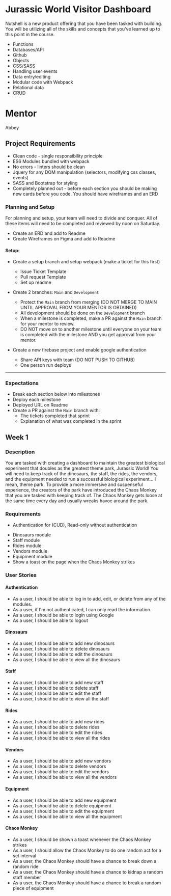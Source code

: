 # Jurassic World Visitor Dashboard

Nutshell is a new product offering that you have been tasked with building. 
You will be utilizing all of the skills and concepts that you've learned up to this point in the course.

- Functions
- Databases/API
- Github
- Objects
- CSS/SASS
- Handling user events
- Data entry/editing
- Modular code with Webpack
- Relational data
- CRUD

# Mentor
Abbey


## Project Requirements
* Clean code - single responsibility principle
* ES6 Modules bundled with webpack
* No errors - linters should be clean
* Jquery for any DOM manipulation (selectors, modifying css classes, events)
* SASS and Bootstrap for styling
* Completely planned out - before each section you should be making new cards before you code.  You should have wireframes and an ERD

### Planning and Setup
For planning and setup, your team will need to divide and conquer. All of these items will need to be completed and reviewed by noon on Saturday.

- Create an ERD and add to Readme
- Create Wireframes on Figma and add to Readme

#### Setup:
- Create a setup branch and setup webpack (make a ticket for this first)
  - Issue Ticket Template
  - Pull request Template
  - Set up readme
  
- Create 2 branches: `Main` and `Development`
  - Protect the `Main` branch from merging (DO NOT MERGE TO MAIN UNTIL APPROVAL FROM YOUR MENTOR IS OBTAINED)
  - All development should be done on the `Development` branch
  - When a milestone is completed, make a PR against the `Main` branch for your mentor to review.
  - DO NOT move on to another milestone until everyone on your team is completed with the milestone AND you get approval from your mentor.
  
- Create a new firebase project and enable google authentication
  - Share API keys with team (DO NOT PUSH TO GITHUB)
  - One person run deploys
___

### Expectations
- Break each section below into milestones
- Deploy each milestone
- Deployed URL on Readme
- Create a PR against the `Main` branch with:
  - The tickets completed that sprint
  - Explanation of what was completed in the sprint

## Week 1

### Description

You are tasked with creating a dashboard to maintain the greatest biological experiment that doubles as the greatest theme park, Jurassic World!  You will need to keep track of the dinosaurs, the staff, the rides, the vendors, and the equipment needed to run a successful biological experiment... I mean, theme park.  To provide a more immersive and suspenseful experience, the creators of the park have introduced the Chaos Monkey that you are tasked with keeping track of.  The Chaos Monkey gets loose at the same time every day and usually wreaks havoc around the park.  

### Requirements

- Authentication for (CUD), Read-only without authentication

* Dinosaurs module
* Staff module
* Rides module
* Vendors module
* Equipment module
* Show a toast on the page when the Chaos Monkey strikes

### User Stories

#### Authentication

- As a user, I should be able to log in to add, edit, or delete from any of the modules.
- As a user, if I'm not authenticated, I can only read the information.
- As a user, I should be able to login using Google
- As a user, I should be able to logout

#### Dinosaurs

- As a user, I should be able to add new dinosaurs
- As a user, I should be able to delete dinosaurs
- As a user, I should be able to edit the dinosaurs
- As a user, I should be able to view all the dinosaurs

#### Staff 

- As a user, I should be able to add new staff
- As a user, I should be able to delete staff
- As a user, I should be able to edit the staff
- As a user, I should be able to view all the staff

#### Rides

- As a user, I should be able to add new rides
- As a user, I should be able to delete rides
- As a user, I should be able to edit the rides
- As a user, I should be able to view all the rides

#### Vendors

- As a user, I should be able to add new vendors
- As a user, I should be able to delete vendors
- As a user, I should be able to edit the vendors
- As a user, I should be able to view all the vendors

#### Equipment

- As a user, I should be able to add new equipment
- As a user, I should be able to delete equipment
- As a user, I should be able to edit the equipment
- As a user, I should be able to view all the equipment

#### Chaos Monkey

- As a user, I should be shown a toast whenever the Chaos Monkey strikes
- As a user, I should allow the Chaos Monkey to do one random act for a set interval
- As a user, the Chaos Monkey should have a chance to break down a random ride
- As a user, the Chaos Monkey should have a chance to kidnap a random staff member
- As a user, the Chaos Monkey should have a chance to break a random piece of equipment 
